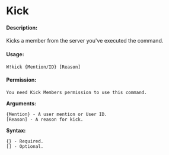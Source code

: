 # Kick

#### Description:

Kicks a member from the server you've executed the command.

#### Usage:

```
W!kick {Mention/ID} [Reason]
```

#### Permission:

```
You need Kick Members permission to use this command.
```

**Arguments:**

```
{Mention} - A user mention or User ID.
[Reason] - A reason for kick.
```

**Syntax:**

```
{} - Required.
[] - Optional.
```
